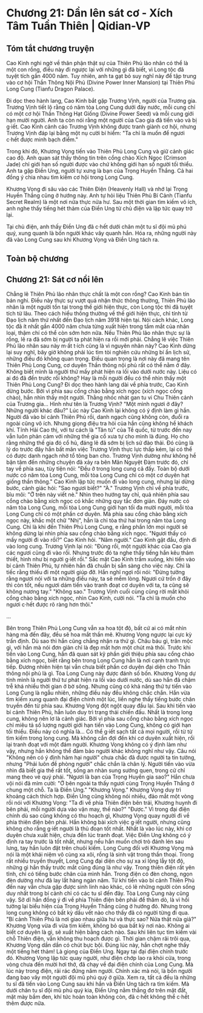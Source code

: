 # Chương 21: Dần lên sát cơ - Xích Tâm Tuần Thiên | Qidian-VP

## Tóm tắt chương truyện

Cao Kinh nghi ngờ về thân phận thật sự của Thiên Phủ lão nhân có thể là một con rồng, điều này đi ngược lại với những gì đã biết, vì Long tộc đã tuyệt tích gần 4000 năm. Tuy nhiên, anh ta gạt bỏ suy nghĩ này để tập trung vào cơ hội Thần Thông Nội Phủ (Divine Power Inner Mansion) tại Thiên Phủ Long Cung (Tianfu Dragon Palace).

Đi dọc theo hành lang, Cao Kinh bắt gặp Trương Vịnh, người của Trương gia. Trương Vịnh tiết lộ rằng có năm tòa Long Cung dưới đáy nước, mỗi cung chỉ có một cơ hội Thần Thông Hạt Giống (Divine Power Seed) và mỗi cung giới hạn mười người. Anh ta còn nói rằng một người của Cao gia đã tiến vào và bị g·iết. Cao Kinh cảnh cáo Trương Vịnh không được tranh giành cơ hội, nhưng Trương Vịnh đáp lại bằng một nụ cười bí hiểm: "Ta chỉ là muốn để ngươi c·hết được minh bạch điểm."

Trong khi đó, Khương Vọng tiến vào Thiên Phủ Long Cung và giữ cảnh giác cao độ. Anh quan sát thấy thông tin trên cổng chào Xích Ngọc (Crimson Jade) chỉ giới hạn số người được vào chứ không giới hạn số người tối thiểu. Anh ta gặp Điền Ung, người tự xưng là bạn của Trọng Huyền Thắng. Cả hai đồng ý chia nhau tìm kiếm cơ hội trong Long Cung.

Khương Vọng đi sâu vào các Thiên Điện (Heavenly Hall) và nhớ lại Trọng Huyền Thắng cũng ở hướng này. Anh tự hỏi liệu Thiên Phủ Bí Cảnh (Tianfu Secret Realm) là một nơi nửa thực nửa hư. Sau một thời gian tìm kiếm vô ích, anh nghe thấy tiếng hét thảm của Điền Ung từ chủ điện và lập tức quay trở lại.

Tại chủ điện, anh thấy Điền Ung đã c·hết dưới chân một tu sĩ đội mũ phú quý, xung quanh là bốn người khác vây quanh hắn. Hóa ra, những người này đã vào Long Cung sau khi Khương Vọng và Điền Ung tách ra.

## Toàn bộ chương

## Chương 21: Sát cơ nổi lên

Chẳng lẽ Thiên Phủ lão nhân thực chất là một con rồng?
Cao Kinh bán tín bán nghi.
Điều này thực sự vượt quá nhận thức thông thường, Thiên Phủ lão nhân là một người tồn tại trong thế giới hiện thực, còn Long tộc thì đã tuyệt tích từ lâu.
Theo cách hiểu thông thường về thế giới hiện thực, chỉ tính từ Đạo lịch năm thứ nhất đến Đạo lịch năm 3918 hiện tại.
Nói cách khác, Long tộc đã ít nhất gần 4000 năm chưa từng xuất hiện trong tầm mắt của nhân loại, thậm chí có thể còn sớm hơn nữa.
Nếu Thiên Phủ lão nhân thực sự là rồng, lẽ ra đã sớm bị người ta phát hiện ra rồi mới phải.
Chẳng lẽ việc Thiên Phủ lão nhân sau này m·ất t·ích cũng là vì nguyên nhân này?
Cao Kinh dừng lại suy nghĩ, bây giờ không phải lúc tìm tòi nghiên cứu những bí ẩn lịch sử, những điều đó không quan trọng. Điều quan trọng là nơi này đã mang tên Thiên Phủ Long Cung, cơ duyên Thần thông nội phủ rất có thể nằm ở đây.
Không biết mình là người thứ mấy phát hiện ra lối vào dưới nước này.
Liệu có ai đó đã đến trước rồi không? Hay là mỗi người đều có thể nhìn thấy một Thiên Phủ Long Cung?
Đi dọc theo hành lang dài về phía trước, Cao Kinh dừng bước.
Bởi vì phía sau cổng chào bằng xích ngọc (xích ngọc cổng chào), hắn nhìn thấy một người.
Thằng nhóc nhát gan tu vi Chu Thiên cảnh của Trương gia... Hình như tên là Trương Vịnh?
"Một mình ngươi ở đây? Những người khác đâu?" Lúc này Cao Kinh lại không có ý định làm gì hắn.
Người đã vào bí cảnh Thiên Phủ rồi, danh ngạch cũng không còn, đuổi ra ngoài cũng vô ích.
Nhưng giọng điệu tra hỏi của hắn cũng không hề khách khí.
Tĩnh Hải Cao thị, với tư cách là "Tân tú" của Tề quốc, từ trước đến nay vẫn luôn phản cảm với những thế gia cổ xưa tự cho mình là đúng. Họ cho rằng những thế gia đó cổ hủ, đáng lẽ đã sớm bị lịch sử đào thải. Đó cũng là lý do trước đây hắn bất mãn việc Trương Vịnh thực lực thấp kém, lại có thể có được danh ngạch nhờ tổ tông ban cho.
Trương Vịnh dường như không hề bận tâm đến những chuyện đã xảy ra bên Mãn Nguyệt Đàm trước đó, chỉ tay về phía sau, tùy tiện nói: "Đều ở trong long cung cả đấy. Toàn bộ dưới nước có năm tòa Long Cung, mỗi tòa Long Cung chỉ có một cơ duyên hạt giống thần thông."
Cao Kinh lập tức muốn đi vào long cung, nhưng lại dừng bước, cảnh giác hỏi: "Sao ngươi biết?"
"À." Trương Vịnh chỉ về phía trước, bĩu môi: "Ở trên này viết nè."
Nhìn theo hướng tay chỉ, quả nhiên phía sau cổng chào bằng xích ngọc có khắc những quy tắc đơn giản.
Đáy nước có năm tòa Long Cung, mỗi tòa Long Cung giới hạn tối đa mười người, mỗi tòa Long Cung chỉ có một phần cơ duyên.
Mà phía sau cổng chào bằng xích ngọc này, khắc một chữ "Nhị", hẳn là chỉ tòa thứ hai trong năm tòa Long Cung.
Chỉ là khi đến Thiên Phủ Long Cung, e rằng phần lớn mọi người sẽ không dừng lại nhìn phía sau cổng chào bằng xích ngọc.
"Ngươi thấy có mấy người đi vào rồi?" Cao Kinh hỏi.
"Năm người."
Cao Kinh gật đầu, định đi vào long cung.
Trương Vịnh lại nói: "Đúng rồi, một người khác của Cao gia các ngươi cũng đi vào rồi. Nhưng trước đó ta nghe thấy tiếng hắn kêu thảm thiết, hình như bị người g·iết rồi."
Sắc mặt Cao Kinh trầm xuống, khi tiến vào bí cảnh Thiên Phủ, tự nhiên hắn đã chuẩn bị sẵn sàng cho việc này. Chỉ là tiếc rằng thiếu đi một người giúp đỡ.
Hắn nghĩ ngợi rồi nói: "Đừng tưởng rằng ngươi nói với ta những điều này, ta sẽ mềm lòng. Ngươi cứ trốn ở đây thì còn tốt, nếu ngươi dám tiến vào tranh đoạt cơ duyên với ta, ta cũng sẽ không nương tay."
"Không sao." Trương Vịnh cuối cùng cũng rời mắt khỏi cổng chào bằng xích ngọc, nhìn Cao Kinh, cười nói.
"Ta chỉ là muốn cho ngươi c·hết được rõ ràng hơn thôi."

...

Bên trong Thiên Phủ Long Cung vẫn xa hoa tột độ, bất cứ ai có mắt nhìn hàng mà đến đây, đều sẽ hoa mắt thần mê.
Khương Vọng ngược lại cực kỳ trấn định.
Dù sao thì hắn cũng chẳng nhận ra thứ gì. Châu báu gì, trân mộc gì, với hắn mà nói đơn giản chỉ là đẹp mắt hơn một chút mà thôi.
Trước khi tiến vào Long Cung, hắn đã quan sát kỹ phần giới thiệu phía sau cổng chào bằng xích ngọc, biết rằng bên trong Long Cung hẳn là nơi cạnh tranh trực tiếp. Đương nhiên hiện tại vẫn chưa biết phần cơ duyên đại diện cho Thần thông nội phủ là gì.
Tòa Long Cung này được đánh số bốn.
Khương Vọng dự tính mình là người thứ tư phát hiện ra lối vào dưới nước, dù sao hắn đã chậm trễ khá nhiều thời gian ở bờ sông.
Nhưng cũng có khả năng thứ tự tiến vào Long Cung là ngẫu nhiên, những điều này đều không chắc chắn.
Hắn vừa tìm kiếm xung quanh đại điện chính một lúc, liền nghe thấy tiếng bước chân truyền đến từ phía sau.
Khương Vọng đột ngột quay đầu lại.
Sau khi tiến vào bí cảnh Thiên Phủ, hắn luôn duy trì trạng thái chiến đấu. Nhất là trong long cung, không nên lơ là cảnh giác.
Bởi vì phía sau cổng chào bằng xích ngọc chỉ miêu tả số lượng người giới hạn tiến vào Long Cung, không có giới hạn tối thiểu.
Điều này có nghĩa là... Có thể g·iết sạch tất cả mọi người, rồi từ từ tìm kiếm trong long cung. Mà không cần đợi đến khi cơ duyên xuất hiện, rồi lại tranh đoạt với một đám người.
Khương Vọng không có ý định làm như vậy, nhưng hắn không thể đảm bảo người khác không nghĩ như vậy.
Câu nói "Không nên có ý định hãm hại người" chưa chắc đã được người ta tin tưởng, nhưng "Phải luôn đề phòng người" chắc chắn là chân lý.
Người tiến vào vừa nhìn đã biết gia thế rất tốt, sống an nhàn sung sướng quen, trong cử chỉ mang theo vẻ quý phái.
"Ngươi là bạn của Trọng Huyền gia sao?" Hắn chưa vội nói đã mỉm cười: "Ở bên ngoài ta thấy ngươi cùng Trọng Huyền Thắng ở chung một chỗ. Ta là Điền Ung."
"Khương Vọng." Khương Vọng duy trì khoảng cách thích hợp.
Điền Ung cũng không nói nhiều, đảo mắt một vòng rồi nói với Khương Vọng: "Ta đi về phía Thiên điện bên trái, Khương huynh đi bên phải, mỗi người dựa vào vận may, thế nào?"
"Được." Vì trong đại điện chính dù sao cũng không có thu hoạch gì, Khương Vọng quay người đi về phía thiên điện bên phải.
Hắn không bài xích việc g·iết người, nhưng cũng không cho rằng g·iết người là thủ đoạn tốt nhất. Nhất là vào lúc này, khi cơ duyên chưa xuất hiện, chưa đến lúc tranh đoạt.
Việc Điền Ung không có ý định ra tay trước là tốt nhất, nhưng nếu hắn muốn chơi trò đánh lén sau lưng, tay hắn luôn đặt trên chuôi kiếm.
Long Cung đối với Khương Vọng mà nói là một khái niệm vô cùng xa xôi, rồng là sinh vật trong thần thoại.
Trong rất nhiều truyền thuyết, Long Cung đại diện cho sự xa xỉ lộng lẫy tột độ, những gì hắn thấy trước mắt cũng đúng là như vậy.
Trong thiên điện rất yên tĩnh, chỉ có tiếng bước chân của mình hắn.
Trong điện có đèn chong, ngọn đèn dường như đã lay lắt hàng ngàn năm.
Từ khi tiến vào bí cảnh Thiên Phủ đến nay vẫn chưa gặp được sinh linh nào khác, có lẽ những người còn sống duy nhất trong bí cảnh chỉ có các tu sĩ đến đây.
Tòa Long Cung này cũng vậy.
Sở dĩ hắn đồng ý đi về phía Thiên điện bên phải để thăm dò, là vì hồi tưởng lại biểu hiện của Trọng Huyền Thắng cũng ở hướng đó.
Nhưng trong long cung không có bất kỳ dấu vết nào cho thấy đã có người từng đi qua.
"Bí cảnh Thiên Phủ là nơi giao nhau giữa hư và thực sao? Nửa thật nửa giả?"
Khương Vọng vừa đi vừa tìm kiếm, không bỏ qua bất kỳ nơi nào.
Không ai biết cơ duyên là gì, sẽ xuất hiện bằng cách nào.
Sau khi liên tục tìm kiếm vài chỗ Thiên điện, vẫn không thu hoạch được gì.
Thời gian chậm rãi trôi qua, Khương Vọng dần dần có chút bực bội.
Đúng lúc này, hắn chợt nghe thấy một tiếng hét thảm!
Là giọng của Điền Ung.
Ngay tại đại điện chính trước đó.
Khương Vọng lập tức quay người, như điện chớp lao ra khỏi cửa, trong vòng chưa đến mười hơi thở, đã chạy về đại điện chính của Long Cung.
Mà lúc này trong điện, rải rác đứng năm người.
Chính xác mà nói, là bốn người đang bao vây một người đội mũ phú quý ở giữa.
Xem ra, tất cả đều là những tu sĩ đã tiến vào Long Cung sau khi hắn và Điền Ung tách ra tìm kiếm.
Mà dưới chân tu sĩ đội mũ phú quý kia, Điền Ung nằm thẳng đơ trên mặt đất, mặt mày bầm đen, khí tức hoàn toàn không còn, đã c·hết không thể c·hết thêm được nữa.